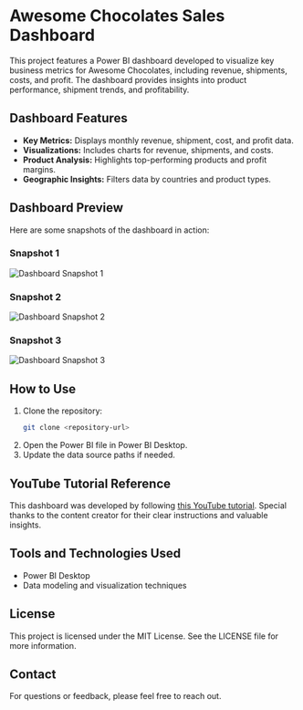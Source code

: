 # Awesome Chocolates Sales Dashboard

This project features a Power BI dashboard developed to visualize key business metrics for Awesome Chocolates, including revenue, shipments, costs, and profit. The dashboard provides insights into product performance, shipment trends, and profitability.

## Dashboard Features
- **Key Metrics:** Displays monthly revenue, shipment, cost, and profit data.
- **Visualizations:** Includes charts for revenue, shipments, and costs.
- **Product Analysis:** Highlights top-performing products and profit margins.
- **Geographic Insights:** Filters data by countries and product types.

## Dashboard Preview
Here are some snapshots of the dashboard in action:

### Snapshot 1
![Dashboard Snapshot 1](path_to_image_1)

### Snapshot 2
![Dashboard Snapshot 2](path_to_image_2)

### Snapshot 3
![Dashboard Snapshot 3](path_to_image_3)

## How to Use
1. Clone the repository:
   ```bash
   git clone <repository-url>
   ```
2. Open the Power BI file in Power BI Desktop.
3. Update the data source paths if needed.

## YouTube Tutorial Reference
This dashboard was developed by following [this YouTube tutorial](insert_video_link_here). Special thanks to the content creator for their clear instructions and valuable insights.

## Tools and Technologies Used
- Power BI Desktop
- Data modeling and visualization techniques

## License
This project is licensed under the MIT License. See the LICENSE file for more information.

## Contact
For questions or feedback, please feel free to reach out.

